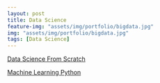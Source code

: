```yaml
---
layout: post
title: Data Science
feature-img: "assets/img/portfolio/bigdata.jpg"
img: "assets/img/portfolio/bigdata.jpg"
tags: [Data Science]
---
```


[Data Science From Scratch](/assets/docs/portfolio/DataScience/Data_Science_from_Scratch_First_Princ.pdf)

[Machine Learning Python](/assets/docs/portfolio/DataScience/StatisticsMachineLearningPython.pdf)
